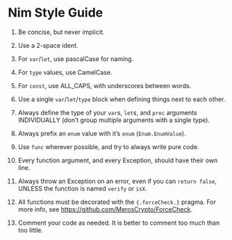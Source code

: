 # Nim Style Guide

1. Be concise, but never implicit.
2. Use a 2-space ident.

3. For `var`/`let`, use pascalCase for naming.
4. For `type` values, use CamelCase.
5. For `const`, use ALL_CAPS, with underscores between words.
6. Use a single `var`/`let`/`type` block when defining things next to each other.
7. Always define the type of your `var`s, `let`s, and `proc` arguments INDIVIDUALLY (don’t group multiple arguments with a single type).
8. Always prefix an `enum` value with it’s `enum` (`Enum.EnumValue`).

9. Use `func` wherever possible, and try to always write pure code.
10. Every function argument, and every Exception, should have their own line.
11. Always throw an Exception on an error, even if you can `return false`, UNLESS the function is named `verify` or `isX`.
12. All functions must be decorated with the `{.forceCheck.}` pragma. For more info, see https://github.com/MerosCrypto/ForceCheck.
13. Comment your code as needed. It is better to comment too much than too little.
